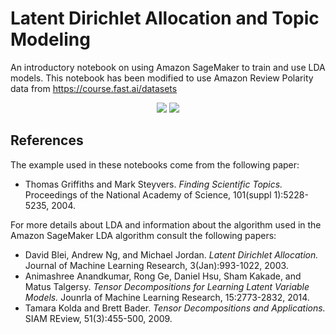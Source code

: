 # Latent Dirichlet Allocation and Topic Modeling

An introductory notebook on using Amazon SageMaker to train and use LDA models.
This notebook has been modified to use Amazon Review Polarity data from https://course.fast.ai/datasets

<p align="center">
<img src="https://github.com/awslabs/amazon-sagemaker-examples/blob/master/introduction_to_amazon_algorithms/lda_topic_modeling/img/img_documents.png">
<img src="https://github.com/awslabs/amazon-sagemaker-examples/blob/master/introduction_to_amazon_algorithms/lda_topic_modeling/img/img_topics.png">
</p>

## References

The example used in these notebooks come from the following paper:

* Thomas Griffiths and Mark Steyvers. *Finding Scientific Topics.* Proceedings
  of the National Academy of Science, 101(suppl 1):5228-5235, 2004.

For more details about LDA and information about the algorithm used in the
Amazon SageMaker LDA algorithm consult the following papers:

* David Blei, Andrew Ng, and Michael Jordan. *Latent Dirichlet Allocation.*
  Journal of Machine Learning Research, 3(Jan):993-1022, 2003.
* Animashree Anandkumar, Rong Ge, Daniel Hsu, Sham Kakade, and Matus Talgersy.
  *Tensor Decompositions for Learning Latent Variable Models.* Jounrla of
  Machine Learning Research, 15:2773-2832, 2014.
* Tamara Kolda and Brett Bader. *Tensor Decompositions and Applications.* SIAM
  REview, 51(3):455-500, 2009.
